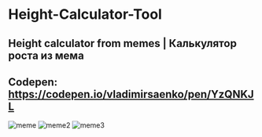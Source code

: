 # Height-Calculator-Tool

## Height calculator from memes | Калькулятор роста из мема

## Codepen: https://codepen.io/vladimirsaenko/pen/YzQNKJL

![meme](https://user-images.githubusercontent.com/56477695/132377540-67c5b50a-48ee-4834-a9f3-fb8cf3027268.jpg)
![meme2](https://user-images.githubusercontent.com/56477695/132377570-ba7a5159-2d1a-433d-b7e6-e893b548c258.jpg)
![meme3](https://user-images.githubusercontent.com/56477695/132377573-3a920e11-e7a8-4b44-a9b2-bbdfa0b5dd7d.jpg)
